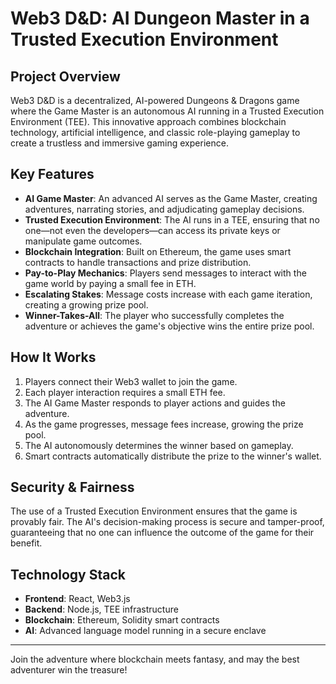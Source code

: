 # Web3 D&D: AI Dungeon Master in a Trusted Execution Environment

## Project Overview

Web3 D&D is a decentralized, AI-powered Dungeons & Dragons game where the Game Master is an autonomous AI running in a Trusted Execution Environment (TEE). This innovative approach combines blockchain technology, artificial intelligence, and classic role-playing gameplay to create a trustless and immersive gaming experience.

## Key Features

- **AI Game Master**: An advanced AI serves as the Game Master, creating adventures, narrating stories, and adjudicating gameplay decisions.
- **Trusted Execution Environment**: The AI runs in a TEE, ensuring that no one—not even the developers—can access its private keys or manipulate game outcomes.
- **Blockchain Integration**: Built on Ethereum, the game uses smart contracts to handle transactions and prize distribution.
- **Pay-to-Play Mechanics**: Players send messages to interact with the game world by paying a small fee in ETH.
- **Escalating Stakes**: Message costs increase with each game iteration, creating a growing prize pool.
- **Winner-Takes-All**: The player who successfully completes the adventure or achieves the game's objective wins the entire prize pool.

## How It Works

1. Players connect their Web3 wallet to join the game.
2. Each player interaction requires a small ETH fee.
3. The AI Game Master responds to player actions and guides the adventure.
4. As the game progresses, message fees increase, growing the prize pool.
5. The AI autonomously determines the winner based on gameplay.
6. Smart contracts automatically distribute the prize to the winner's wallet.

## Security & Fairness

The use of a Trusted Execution Environment ensures that the game is provably fair. The AI's decision-making process is secure and tamper-proof, guaranteeing that no one can influence the outcome of the game for their benefit.

## Technology Stack

- **Frontend**: React, Web3.js
- **Backend**: Node.js, TEE infrastructure
- **Blockchain**: Ethereum, Solidity smart contracts
- **AI**: Advanced language model running in a secure enclave

---

Join the adventure where blockchain meets fantasy, and may the best adventurer win the treasure!
